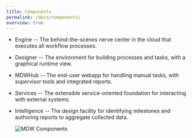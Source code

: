 ```yaml
---
title: Components
permalink: /docs/components/
overview: true
---
```


 - Engine 
 -- The behind-the-scenes nerve center in the cloud that executes all workflow processes.   
 - Designer 
 -- The environment for building processes and tasks, with a graphical runtime view.  
 - MDWHub 
 -- The end-user webapp for handling manual tasks, with supervisor tools and integrated reports. 
 - Services 
 -- The extensible service-oriented foundation for interacting with external systems. 
 - Intelligence 
 -- The design facility for identifying milestones and authoring reports to aggregate collected data.

    ![MDW Components](../../img/MdwComponents.png)
